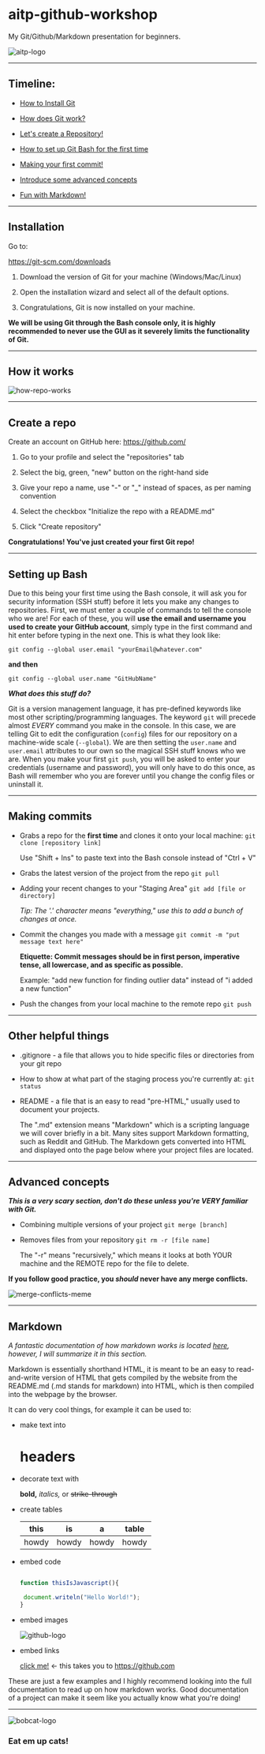 # aitp-github-workshop

My Git/Github/Markdown presentation for beginners.

![aitp-logo](https://github.com/EnEmerson/aitp-github-workshop/blob/master/resources/txst-aitp-logo.png)

---

## Timeline:

* [How to Install Git](https://github.com/EnEmerson/aitp-github-workshop#installation)

* [How does Git work?](https://github.com/EnEmerson/aitp-github-workshop#how-it-works)

* [Let's create a Repository!](https://github.com/EnEmerson/aitp-github-workshop#create-a-repo)

* [How to set up Git Bash for the first time](https://github.com/EnEmerson/aitp-github-workshop#setting-up-bash)

* [Making your first commit!](https://github.com/EnEmerson/aitp-github-workshop#making-commits)

* [Introduce some advanced concepts](https://github.com/EnEmerson/aitp-github-workshop#advanced-concepts)

* [Fun with Markdown!](https://github.com/EnEmerson/aitp-github-workshop#markdown)

---

## Installation

Go to:

https://git-scm.com/downloads

1. Download the version of Git for your machine (Windows/Mac/Linux)

2. Open the installation wizard and select all of the default options. 

3. Congratulations, Git is now installed on your machine.

**We will be using Git through the Bash console only, it is highly recommended to never use the GUI as it severely limits the functionality of Git.**

---

## How it works

![how-repo-works](https://github.com/EnEmerson/aitp-github-workshop/blob/master/resources/how-repo-works.png)

---

## Create a repo

Create an account on GitHub here:  https://github.com/

1. Go to your profile and select the "repositories" tab

2. Select the big, green, "new" button on the right\-hand side

3. Give your repo a name, use "-" or "\_" instead of spaces, as per naming convention

4. Select the checkbox "Initialize the repo with a README.md"

5. Click "Create repository"

**Congratulations! You've just created your first Git repo!**

---

## Setting up Bash

Due to this being your first time using the Bash console, 
it will ask you for security information (SSH stuff) before it lets you make any changes to repositories.
First, we must enter a couple of commands to tell the console who we are! 
For each of these, you will **use the email and username you used to create your GitHub account**, 
simply type in the first command and hit enter before typing in the next one. This is what they look like:

```Git
git config --global user.email "yourEmail@whatever.com"
```

**and then**

```Git
git config --global user.name "GitHubName"
```

***What does this stuff do?***

Git is a version management language, it has pre\-defined keywords like most other scripting\/programming languages.
The keyword ```git``` will precede almost *EVERY* command you make in the console. In this case, we are telling Git
to edit the configuration (```config```) files for our repository on a machine\-wide scale (```--global```). We are
then setting the ```user.name``` and ```user.email``` attributes to our own so the magical SSH stuff knows who we are.
When you make your first ```git push```, you will be asked to enter your credentials (username and password), you will 
only have to do this once, as Bash will remember who you are forever until you change the config files or uninstall it.

---

## Making commits

* Grabs a repo for the **first time** and clones it onto your local machine:
	```git clone [repository link]```
	
	Use "Shift + Ins" to paste text into the Bash console instead of "Ctrl + V"

* Grabs the latest version of the project from the repo
	```git pull```

* Adding your recent changes to your "Staging Area"
	```git add [file or directory]```
	
	*Tip: The '.' character means "everything," use this to add a bunch of changes at once.*

* Commit the changes you made with a message
	```git commit -m "put message text here"```
	
	**Etiquette: Commit messages should be in first person, imperative tense, all lowercase, and as specific as possible.**
	
	Example: "add new function for finding outlier data" instead of "i added a new function"

* Push the changes from your local machine to the remote repo
	```git push```
	
---

## Other helpful things

* .gitignore - a file that allows you to hide specific files or directories from your git repo

* How to show at what part of the staging process you're currently at:
	```git status```
	
* README - a file that is an easy to read "pre-HTML," usually used to document your projects.

	The ".md" extension means "Markdown" which is a scripting language we will cover briefly in a bit.
	Many sites support Markdown formatting, such as Reddit and GitHub. The Markdown gets converted into
	HTML and displayed onto the page below where your project files are located.

---

## Advanced concepts

***This is a very scary section, don't do these unless you're VERY familiar with Git.***

* Combining multiple versions of your project
	```git merge [branch]```

* Removes files from your repository
	```git rm -r [file name]```
	
	The "-r" means "recursively," which means it looks at both YOUR machine and the REMOTE repo for the file to delete.

**If you follow good practice, you *should* never have any merge conflicts.**

![merge-conflicts-meme](https://github.com/EnEmerson/aitp-github-workshop/blob/master/resources/merge-conflicts-meme.jpg)

---

## Markdown

*A fantastic documentation of how markdown works is located [here](https://github.com/adam-p/markdown-here/wiki/Markdown-Cheatsheet), however, I will summarize it in this section.*

Markdown is essentially shorthand HTML, it is meant to be an easy to read\-and\-write 
version of HTML that gets compiled by the website from the README.md (.md stands for markdown) 
into HTML, which is then compiled into the webpage by the browser.

It can do very cool things, for example it can be used to:

* make text into 

	# headers

* decorate text with

	**bold,** *italics,* or ~~strike-through~~

* create tables

	this|is|a|table
	----|----|----|----
	howdy|howdy|howdy|howdy

* embed code

	```JavaScript

	function thisIsJavascript(){

	 document.writeln("Hello World!");
	}
	```

* embed images

	![github-logo](https://github.com/EnEmerson/aitp-github-workshop/blob/master/resources/github-logo.png)

* embed links

	[click me!](https://github.com/) <- this takes you to https://github.com

These are just a few examples and I highly recommend looking into the full documentation to read up on how markdown works. 
Good documentation of a project can make it seem like you actually know what you're doing!

---

![bobcat-logo](https://github.com/EnEmerson/aitp-github-workshop/blob/master/resources/bobcat-logo.png)

### Eat em up cats!
